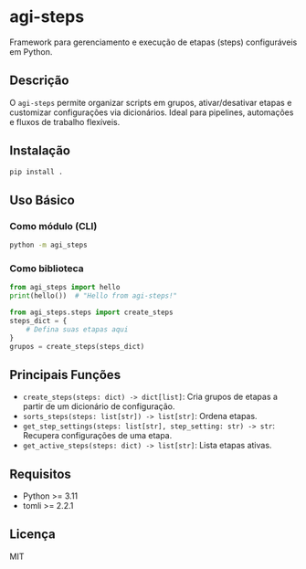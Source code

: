 # agi-steps

Framework para gerenciamento e execução de etapas (steps) configuráveis em Python.

## Descrição

O `agi-steps` permite organizar scripts em grupos, ativar/desativar etapas e customizar configurações via dicionários. Ideal para pipelines, automações e fluxos de trabalho flexíveis.

## Instalação

```bash
pip install .
```

## Uso Básico


### Como módulo (CLI)

```bash
python -m agi_steps
```

### Como biblioteca

```python
from agi_steps import hello
print(hello())  # "Hello from agi-steps!"

from agi_steps.steps import create_steps
steps_dict = {
    # Defina suas etapas aqui
}
grupos = create_steps(steps_dict)
```

## Principais Funções

- `create_steps(steps: dict) -> dict[list]`: Cria grupos de etapas a partir de um dicionário de configuração.
- `sorts_steps(steps: list[str]) -> list[str]`: Ordena etapas.
- `get_step_settings(steps: list[str], step_setting: str) -> str`: Recupera configurações de uma etapa.
- `get_active_steps(steps: dict) -> list[str]`: Lista etapas ativas.

## Requisitos

- Python >= 3.11
- tomli >= 2.2.1

## Licença

MIT